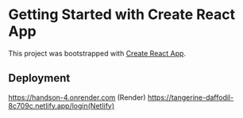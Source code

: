 # Getting Started with Create React App

This project was bootstrapped with [Create React App](https://github.com/facebook/create-react-app).

## Deployment
https://handson-4.onrender.com (Render)
https://tangerine-daffodil-8c709c.netlify.app/login(Netlify)